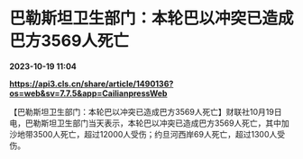 # 巴勒斯坦卫生部门：本轮巴以冲突已造成巴方3569人死亡

**2023-10-19 11:04**

**https://api3.cls.cn/share/article/1490136?os=web&sv=7.7.5&app=CailianpressWeb**

【巴勒斯坦卫生部门：本轮巴以冲突已造成巴方3569人死亡】财联社10月19日电，巴勒斯坦卫生部门当天表示，本轮巴以冲突已造成巴方3569人死亡，其中加沙地带3500人死亡，超过12000人受伤；约旦河西岸69人死亡，超过1300人受伤。